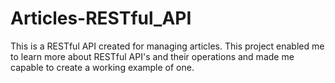# Articles-RESTful_API
This is a RESTful API created for managing articles. This project enabled me to learn more about RESTful API's and their operations and made me capable to create a working example of one.
